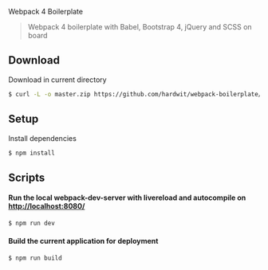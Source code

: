 Webpack 4 Boilerplate

> Webpack 4 boilerplate with Babel, Bootstrap 4, jQuery and SCSS on board

## Download

Download in current directory

```sh
$ curl -L -o master.zip https://github.com/hardwit/webpack-boilerplate/archive/master.zip && unzip master.zip && rm master.zip && mv ./webpack-boilerplate-master/{.,}* ./ && rm -r ./webpack-boilerplate-master
```

## Setup

Install dependencies

```sh
$ npm install
```

## Scripts

#### Run the local webpack-dev-server with livereload and autocompile on [http://localhost:8080/](http://localhost:8080/)

```sh
$ npm run dev
```

#### Build the current application for deployment

```sh
$ npm run build
```
